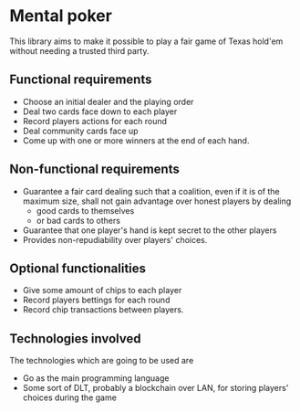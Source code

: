 # Mental poker
This library aims to make it possible to play a fair game of Texas hold'em without needing a trusted third party.

## Functional requirements
- Choose an initial dealer and the playing order
- Deal two cards face down to each player
- Record players actions for each round
- Deal community cards face up
- Come up with one or more winners at the end of each hand.

## Non-functional requirements
- Guarantee a fair card dealing such that a coalition, even if it is of the maximum size, shall not gain advantage over honest players by dealing
  - good cards to themselves
  - or bad cards to others
- Guarantee that one player's hand is kept secret to the other players
- Provides non-repudiability over players' choices.

## Optional functionalities
- Give some amount of chips to each player
- Record players bettings for each round
- Record chip transactions between players.

## Technologies involved
The technologies which are going to be used are
- Go as the main programming language
- Some sort of DLT, probably a blockchain over LAN, for storing players' choices during the game
